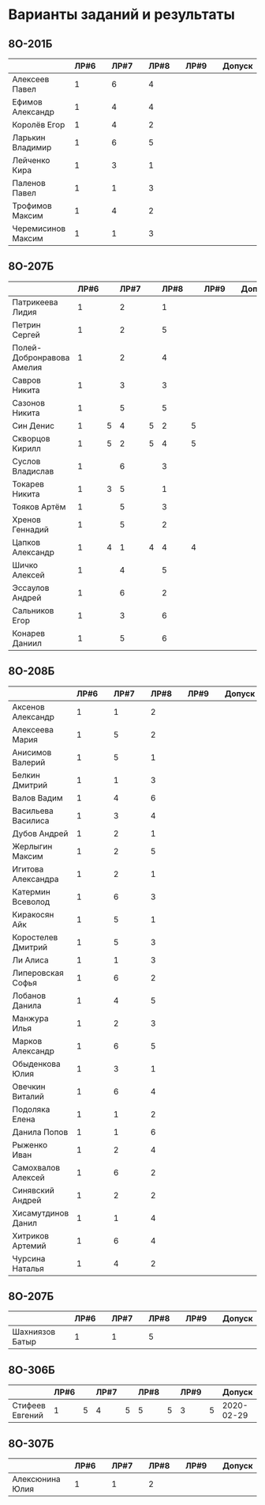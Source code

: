 # Варианты заданий и результаты

## 8О-201Б
|                           | ЛР#6 |   | ЛР#7 |   | ЛР#8 |   | ЛР#9 |   |   Допуск   |
|---------------------------|------|---|------|---|------|---|------|---|------------|
| Алексеев Павел            |  1   |   |  6   |   |  4   |   |      |   |            |
| Ефимов Александр          |  1   |   |  4   |   |  4   |   |      |   |            |
| Королёв Егор              |  1   |   |  4   |   |  2   |   |      |   |            |
| Ларькин Владимир          |  1   |   |  6   |   |  5   |   |      |   |            |
| Лейченко Кира             |  1   |   |  3   |   |  1   |   |      |   |            |
| Паленов Павел             |  1   |   |  1   |   |  3   |   |      |   |            |
| Трофимов Максим           |  1   |   |  4   |   |  2   |   |      |   |            |
| Черемисинов Максим        |  1   |   |  1   |   |  3   |   |      |   |            |

## 8О-207Б
|                           | ЛР#6 |   | ЛР#7 |   | ЛР#8 |   | ЛР#9 |   |   Допуск   |
|---------------------------|------|---|------|---|------|---|------|---|------------|
| Патрикеева Лидия          |  1   |   |  2   |   |  1   |   |      |   |            |
| Петрин Сергей             |  1   |   |  2   |   |  5   |   |      |   |            |
| Полей-Добронравова Амелия |  1   |   |  2   |   |  4   |   |      |   |            |
| Савров Никита             |  1   |   |  3   |   |  3   |   |      |   |            |
| Сазонов Никита            |  1   |   |  5   |   |  5   |   |      |   |            |
| Син Денис                 |  1   | 5 |  4   | 5 |  2   | 5 |      |   |            |
| Скворцов Кирилл           |  1   | 5 |  2   | 5 |  4   | 5 |      |   |            |
| Суслов Владислав          |  1   |   |  6   |   |  3   |   |      |   |            |
| Токарев Никита            |  1   | 3 |  5   |   |  1   |   |      |   |            |
| Тояков Артём              |  1   |   |  5   |   |  3   |   |      |   |            |
| Хренов Геннадий           |  1   |   |  5   |   |  2   |   |      |   |            |
| Цапков Александр          |  1   | 4 |  1   | 4 |  4   | 4 |      |   |            |
| Шичко Алексей             |  1   |   |  4   |   |  5   |   |      |   |            |
| Эссаулов Андрей           |  1   |   |  6   |   |  2   |   |      |   |            |
| Сальников Егор            |  1   |   |  3   |   |  6   |   |      |   |            |
| Конарев Даниил            |  1   |   |  5   |   |  6   |   |      |   |            |

## 8О-208Б
|                           | ЛР#6 |   | ЛР#7 |   | ЛР#8 |   | ЛР#9 |   |   Допуск   |
|---------------------------|------|---|------|---|------|---|------|---|------------|
| Аксенов Александр         |  1   |   |  1   |   |  2   |   |      |   |            |
| Алексеева Мария           |  1   |   |  5   |   |  2   |   |      |   |            |
| Анисимов Валерий          |  1   |   |  5   |   |  1   |   |      |   |            |
| Белкин Дмитрий            |  1   |   |  1   |   |  3   |   |      |   |            |
| Валов Вадим               |  1   |   |  4   |   |  6   |   |      |   |            |
| Васильева Василиса        |  1   |   |  3   |   |  4   |   |      |   |            |
| Дубов Андрей              |  1   |   |  2   |   |  1   |   |      |   |            |
| Жерлыгин Максим           |  1   |   |  2   |   |  5   |   |      |   |            |
| Игитова Александра        |  1   |   |  2   |   |  1   |   |      |   |            |
| Катермин Всеволод         |  1   |   |  6   |   |  3   |   |      |   |            |
| Киракосян Айк             |  1   |   |  5   |   |  1   |   |      |   |            |
| Коростелев Дмитрий        |  1   |   |  5   |   |  3   |   |      |   |            |
| Ли Алиса                  |  1   |   |  1   |   |  3   |   |      |   |            |
| Липеровская Софья         |  1   |   |  6   |   |  2   |   |      |   |            |
| Лобанов Данила            |  1   |   |  4   |   |  5   |   |      |   |            |
| Манжура Илья              |  1   |   |  2   |   |  3   |   |      |   |            |
| Марков Александр          |  1   |   |  6   |   |  5   |   |      |   |            |
| Обыденкова Юлия           |  1   |   |  3   |   |  1   |   |      |   |            |
| Овечкин Виталий           |  1   |   |  6   |   |  4   |   |      |   |            |
| Подоляка Елена            |  1   |   |  1   |   |  2   |   |      |   |            |
| Данила Попов              |  1   |   |  1   |   |  6   |   |      |   |            |
| Рыженко Иван              |  1   |   |  2   |   |  4   |   |      |   |            |
| Самохвалов Алексей        |  1   |   |  6   |   |  2   |   |      |   |            |
| Синявский Андрей          |  1   |   |  2   |   |  2   |   |      |   |            |
| Хисамутдинов Данил        |  1   |   |  1   |   |  4   |   |      |   |            |
| Хитриков Артемий          |  1   |   |  6   |   |  4   |   |      |   |            |
| Чурсина Наталья           |  1   |   |  4   |   |  2   |   |      |   |            |

## 8О-207Б
|                           | ЛР#6 |   | ЛР#7 |   | ЛР#8 |   | ЛР#9 |   |   Допуск   |
|---------------------------|------|---|------|---|------|---|------|---|------------|
| Шахниязов Батыр           |  1   |   |  1   |   |  5   |   |      |   |            |

## 8О-306Б
|                           | ЛР#6 |   | ЛР#7 |   | ЛР#8 |   | ЛР#9 |   |   Допуск   |
|---------------------------|------|---|------|---|------|---|------|---|------------|
| Стифеев Евгений           |  1   | 5 |  4   | 5 |  5   | 5 |  3   | 5 | 2020-02-29 |

## 8О-307Б
|                           | ЛР#6 |   | ЛР#7 |   | ЛР#8 |   | ЛР#9 |   |   Допуск   |
|---------------------------|------|---|------|---|------|---|------|---|------------|
| Алексюнина Юлия           |  1   |   |  1   |   |  2   |   |      |   |            |

